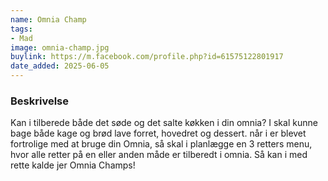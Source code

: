 ```yaml
---
name: Omnia Champ
tags:
- Mad
image: omnia-champ.jpg
buylink: https://m.facebook.com/profile.php?id=61575122801917
date_added: 2025-06-05
---
```

### Beskrivelse
Kan i tilberede både det søde og det salte køkken i din omnia?
I skal kunne bage både kage og brød
lave forret, hovedret og dessert.
når i er blevet fortrolige med at bruge din Omnia, så skal i planlægge en 3 retters menu,
hvor alle retter på en eller anden måde er tilberedt i omnia.
Så kan i med rette kalde jer Omnia Champs!